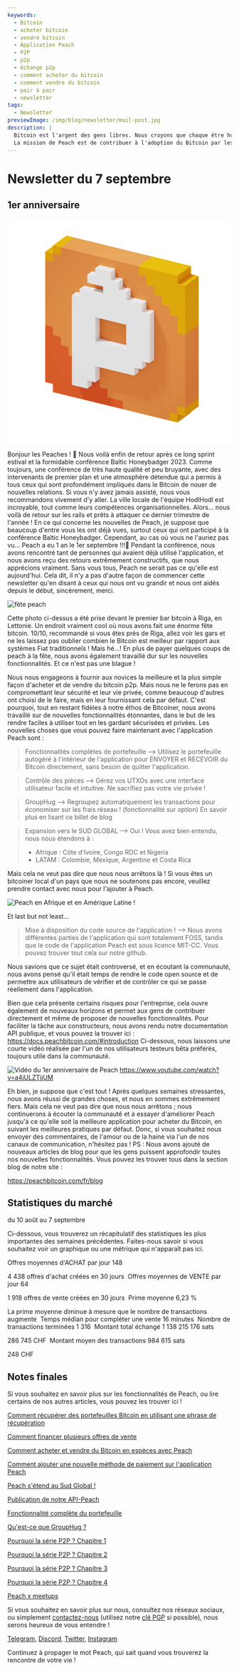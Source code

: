 ```yaml
---
keywords:
  - Bitcoin
  - acheter bitcoin
  - vendre bitcoin
  - Application Peach
  - P2P
  - p2p
  - échange p2p
  - comment acheter du bitcoin
  - comment vendre du bitcoin
  - pair à pair
  - newsletter
tags:
  - Newsletter
previewImage: /img/blog/newsletter/mail-post.jpg
description: |
  Bitcoin est l'argent des gens libres. Nous croyons que chaque être humain a le droit de choisir la monnaie qu'il utilise pour stocker sa richesse, le résultat de son travail, de son temps et de son énergie.
  La mission de Peach est de contribuer à l'adoption du Bitcoin par les personnes.
---
```


# Newsletter du 7 septembre

## 1er anniversaire

![peachy peach bitcoin gif](/img/blog/newsletter/gif-peach.gif)

Bonjour les Peaches ! 🍑
Nous voilà enfin de retour après ce long sprint estival et la formidable conférence Baltic Honeybadger 2023.
Comme toujours, une conférence de très haute qualité et peu bruyante, avec des intervenants de premier plan et une atmosphère détendue qui a permis à tous ceux qui sont profondément impliqués dans le Bitcoin de nouer de nouvelles relations.
Si vous n'y avez jamais assisté, nous vous recommandons vivement d'y aller. La ville locale de l'équipe HodlHodl est incroyable, tout comme leurs compétences organisationnelles.
Alors... nous voilà de retour sur les rails et prêts à attaquer ce dernier trimestre de l'année !
En ce qui concerne les nouvelles de Peach, je suppose que beaucoup d'entre vous les ont déjà vues, surtout ceux qui ont participé à la conférence Baltic Honeybadger. Cependant, au cas où vous ne l'auriez pas vu...
Peach a eu 1 an le 1er septembre !!!🎂
Pendant la conférence, nous avons rencontré tant de personnes qui avaient déjà utilisé l'application, et nous avons reçu des retours extrêmement constructifs, que nous apprécions vraiment. Sans vous tous, Peach ne serait pas ce qu'elle est aujourd'hui.
Cela dit, il n'y a pas d'autre façon de commencer cette newsletter qu'en disant à ceux qui nous ont vu grandir et nous ont aidés depuis le début, sincèrement, merci.

![fête peach](https://img.mailinblue.com/5647291/images/content_library/original/64f9baaacf47e56e5c144ce8.jpeg)

Cette photo ci-dessus a été prise devant le premier bar bitcoin à Riga, en Lettonie. Un endroit vraiment cool où nous avons fait une énorme fête bitcoin. 10/10, recommandé si vous êtes près de Riga, allez voir les gars et ne les laissez pas oublier combien le Bitcoin est meilleur par rapport aux systèmes Fiat traditionnels !
Mais hé...! En plus de payer quelques coups de peach à la fête, nous avons également travaillé dur sur les nouvelles fonctionnalités. Et ce n'est pas une blague !

Nous nous engageons à fournir aux novices la meilleure et la plus simple façon d'acheter et de vendre du bitcoin p2p.
Mais nous ne le ferons pas en compromettant leur sécurité et leur vie privée, comme beaucoup d'autres ont choisi de le faire, mais en leur fournissant cela par défaut.
C'est pourquoi, tout en restant fidèles à notre éthos de Bitcoiner, nous avons travaillé sur de nouvelles fonctionnalités étonnantes, dans le but de les rendre faciles à utiliser tout en les gardant sécurisées et privées. Les nouvelles choses que vous pouvez faire maintenant avec l'application Peach sont :

  > Fonctionnalités complètes de portefeuille --> Utilisez le portefeuille autogéré à l'intérieur de l'application pour ENVOYER et RECEVOIR du Bitcoin directement, sans besoin de quitter l'application.

  > Contrôle des pièces --> Gérez vos UTXOs avec une interface utilisateur facile et intuitive. Ne sacrifiez pas votre vie privée !

  > GroupHug --> Regroupez automatiquement les transactions pour économiser sur les frais réseau ! (fonctionnalité sur option) En savoir plus en lisant ce billet de blog

  > Expansion vers le SUD GLOBAL --> Oui ! Vous avez bien entendu, nous nous étendons à :
  > - Afrique : Côte d'Ivoire, Congo RDC et Nigeria
  > - LATAM : Colombie, Mexique, Argentine et Costa Rica

  Mais cela ne veut pas dire que nous nous arrêtons là !
  Si vous êtes un bitcoiner local d'un pays que nous ne soutenons pas encore, veuillez prendre contact avec nous pour l'ajouter à Peach.

![Peach en Afrique et en Amérique Latine !](https://img.mailinblue.com/5647291/images/content_library/original/64f9c0ffe65d8946086ff941.jpg)

Et last but not least...

  > Mise à disposition du code source de l'application ! --> Nous avons différentes parties de l'application qui sont totalement FOSS, tandis que le code de l'application Peach est sous licence MIT-CC. Vous pouvez trouver tout cela sur notre github.

Nous savions que ce sujet était controversé, et en écoutant la communauté, nous avons pensé qu'il était temps de rendre le code open source et de permettre aux utilisateurs de vérifier et de contrôler ce qui se passe réellement dans l'application.

Bien que cela présente certains risques pour l'entreprise, cela ouvre également de nouveaux horizons et permet aux gens de contribuer directement et même de proposer de nouvelles fonctionnalités.
Pour faciliter la tâche aux constructeurs, nous avons rendu notre documentation API publique, et vous pouvez la trouver ici : https://docs.peachbitcoin.com/#introduction
Ci-dessous, nous laissons une courte vidéo réalisée par l'un de nos utilisateurs testeurs bêta préférés, toujours utile dans la communauté.

![Vidéo du 1er anniversaire de Peach](https://www.youtube.com/watch?v=a4jULZTjjUM)
https://www.youtube.com/watch?v=a4jULZTjjUM

Eh bien, je suppose que c'est tout ! Après quelques semaines stressantes, nous avons réussi de grandes choses, et nous en sommes extrêmement fiers. Mais cela ne veut pas dire que nous nous arrêtons ; nous continuerons à écouter la communauté et à essayer d'améliorer Peach jusqu'à ce qu'elle soit la meilleure application pour acheter du Bitcoin, en suivant les meilleures pratiques par défaut.
Donc, si vous souhaitez nous envoyer des commentaires, de l'amour ou de la haine via l'un de nos canaux de communication, n'hésitez pas !
PS : Nous avons ajouté de nouveaux articles de blog pour que les gens puissent approfondir toutes nos nouvelles fonctionnalités. Vous pouvez les trouver tous dans la section blog de notre site :

https://peachbitcoin.com/fr/blog

## Statistiques du marché

du 10 août au 7 septembre

Ci-dessous, vous trouverez un récapitulatif des statistiques les plus importantes des semaines précédentes. Faites-nous savoir si vous souhaitez voir un graphique ou une métrique qui n'apparaît pas ici.

Offres moyennes d'ACHAT par jour
148

4 438 offres d'achat créées en 30 jours
­
Offres moyennes de VENTE par jour
64

1 918 offres de vente créées en 30 jours
­
Prime moyenne
6,23 %

La prime moyenne diminue à mesure que le nombre de transactions augmente
­
Temps médian pour compléter une vente
16 minutes
­
Nombre de transactions terminées
1 316
­
Montant total échangé
1 138 215 176 sats

286 745 CHF
­
Montant moyen des transactions
984 615 sats

248 CHF

## Notes finales

Si vous souhaitez en savoir plus sur les fonctionnalités de Peach, ou lire certains de nos autres articles, vous pouvez les trouver ici !

[Comment récupérer des portefeuilles Bitcoin en utilisant une phrase de récupération](https://peachbitcoin.com/fr/blog/how-to-restore-peach-wallet/)

[Comment financer plusieurs offres de vente](https://peachbitcoin.com/fr/blog/funding-multiple-sell-offers/)

[Comment acheter et vendre du Bitcoin en espèces avec Peach](https://peachbitcoin.com/fr/blog/how-to-buy-and-sell-bitcoin-with-cash-using-peach/)

[Comment ajouter une nouvelle méthode de paiement sur l'application Peach](https://peachbitcoin.com/fr/blog/how-to-add-a-payment-method/)

[Peach s'étend au Sud Global !](https://peachbitcoin.com/fr/blog/peach-expands-to-the-global-south/)

[Publication de notre API-Peach](https://peachbitcoin.com/fr/blog/making-our-peach-api-public/)

[Fonctionnalité complète du portefeuille](https://peachbitcoin.com/fr/blog/full-wallet-functionality/)

[Qu'est-ce que GroupHug ?](https://peachbitcoin.com/fr/blog/group-hug/)

[Pourquoi la série P2P ? Chapitre 1](https://peachbitcoin.com/fr/blog/why-p2p-chapter-1/)

[Pourquoi la série P2P ? Chapitre 2](https://peachbitcoin.com/fr/blog/why-p2p-chapter-2/)

[Pourquoi la série P2P ? Chapitre 3](https://peachbitcoin.com/fr/blog/why-p2p-chapter-3-circular-economies/)

[Pourquoi la série P2P ? Chapitre 4](https://peachbitcoin.com/fr/blog/why-p2p-chapter-4-chains-of-trust/)

[Peach x meetups](https://peachbitcoin.com/fr/blog/peach-for-meetups/)

Si vous souhaitez en savoir plus sur nous, consultez nos réseaux sociaux, ou simplement [contactez-nous](mailto:hello@peachbitcoin.com) (utilisez notre [clé PGP](https://keys.openpgp.org/vks/v1/by-fingerprint/48339A19645E2E53488E0E5479E1B270FACD1BD2) si possible), nous serons heureux de vous entendre !

[Telegram](https://t.me/+GkOW1J-ixBBkZWRk), [Discord](https://discord.gg/ypeHz3SW54), [Twitter](https://twitter.com/peachbitcoin), [Instagram](https://instagram.com/peachbitcoin)

Continuez à propager le mot Peach, qui sait quand vous trouverez la rencontre de votre vie !

